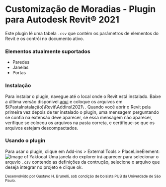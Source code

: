# Customização de Moradias - Plugin para Autodesk Revit® 2021

Este plugin lê uma tabela `.csv` que contém os parâmetros de elementos do Revit e os contrói no documento ativo.

### Elementos atualmente suportados

  - Paredes
  - Janelas
  - Portas

### Instalação

Para instalar o plugin, navegue até o local onde o Revit está instalado. Baixe a última versão disponivel [aqui](https://github.com/GBrunelli/CustomizacaoMoradias/releases) e coloque os arquivos  em $(PastaInstalação)\Revit\Addins\2021\ . Quando você abrir o Revit pela primeira vez depois de ter instalado o plugin, uma mensagem perguntando se confia na extensão deve aparecer, se essa mensagem não aparecer, verifique se colocou os arquivos na pasta correta, e certifique-se que os arquivos estejam descompactados.

### Usando o plugin
Para usar o plugin, clique em Add-ins > External Tools > PlaceLineElement:
![Image of Yaktocat](https://i.ibb.co/rvGYysk/tutorial.png)
Uma janela do explorer irá aparecer para selecionar o arquvio `.csv` contendo as definições da contrução, selecione o arquivo que deseja integrar no projeto e clique ok.

<sub>Desenvolvido por Gustavo H. Brunelli, sob condição de bolsista PUB da Univerdade de São Paulo.</sub>

